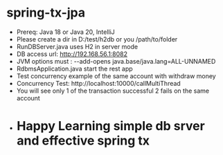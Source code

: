 # spring-tx-jpa

-  Prereq: Java 18 or Java 20, IntelliJ
-  Please create a dir in D:/test/h2db or you /path/to/folder
-  RunDBServer.java uses H2 in server mode
-  DB access url: http://192.168.56.1:8082
-  JVM options must : --add-opens java.base/java.lang=ALL-UNNAMED
-  RdbmsApplication.java start the rest app
-  Test concurrency example of the same account with withdraw money
-  Concurrency Test: http://localhost:10000/callMultiThread
-  You will see only 1 of the transaction successful 2 fails on the same account
- # Happy Learning simple db srver and effective spring tx 